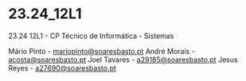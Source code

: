 # 23.24_12L1
23.24 12L1 - CP Técnico de Informática - Sistemas

Mário Pinto - mariopinto@soaresbasto.pt
André Morais - acosta@soaresbasto.pt
Joel Tavares - a29185@soaresbasto.pt
Jesus Reyes - a27690@soaresbasto.pt